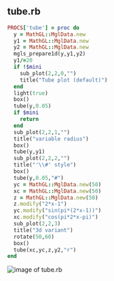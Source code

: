 
## tube.rb

```ruby
PROCS['tube'] = proc do
  y = MathGL::MglData.new
  y1 = MathGL::MglData.new
  y2 = MathGL::MglData.new
  mgls_prepare1d(y,y1,y2)
  y1/=20
  if !$mini
    sub_plot(2,2,0,"")
    title("Tube plot (default)")
  end
  light(true)
  box()
  tube(y,0.05)
  if $mini
    return
  end
  sub_plot(2,2,1,"")
  title("variable radius")
  box()
  tube(y,y1)
  sub_plot(2,2,2,"")
  title("'\\#' style")
  box()
  tube(y,0.05,"#")
  yc = MathGL::MglData.new(50)
  xc = MathGL::MglData.new(50)
  z = MathGL::MglData.new(50)
  z.modify("2*x-1")
  yc.modify("sin(pi*(2*x-1))")
  xc.modify("cos(pi*2*x-pi)")
  sub_plot(2,2,3)
  title("3d variant")
  rotate(50,60)
  box()
  tube(xc,yc,z,y2,"r")
end


```
![image of tube.rb](https://raw.github.com/masa16/ruby-mathgl-sample/master/samples/tube/tube.png)
